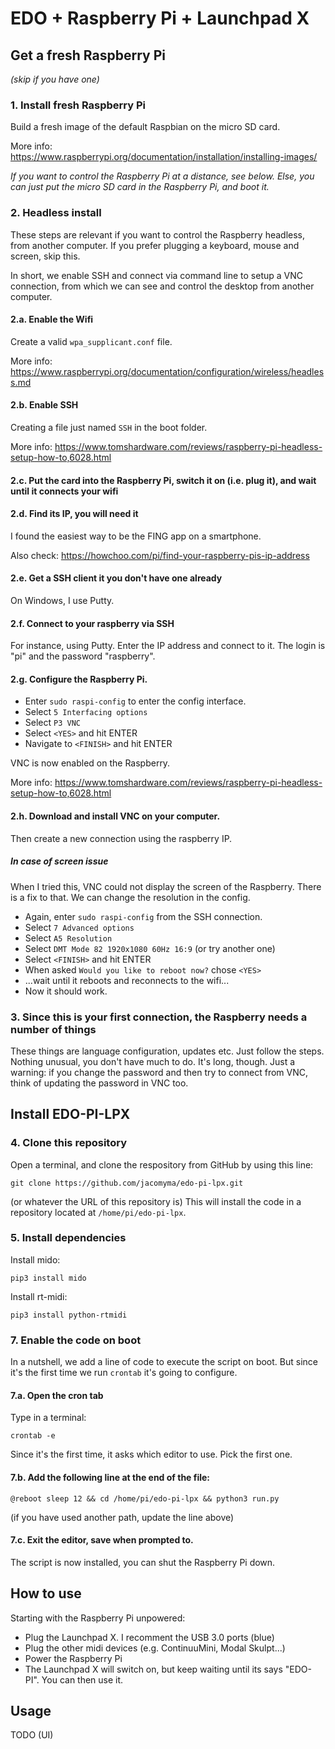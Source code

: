 # EDO + Raspberry Pi + Launchpad X

## Get a fresh Raspberry Pi

*(skip if you have one)*

### 1. Install fresh Raspberry Pi

Build a fresh image of the default Raspbian on the micro SD card.

More info: https://www.raspberrypi.org/documentation/installation/installing-images/

*If you want to control the Raspberry Pi at a distance, see below. Else, you can just put the micro SD card in the Raspberry Pi, and boot it.*

### 2. Headless install

These steps are relevant if you want to control the Raspberry headless, from another computer. If you prefer plugging a keyboard, mouse and screen, skip this.

In short, we enable SSH and connect via command line to setup a VNC connection, from which we can see and control the desktop from another computer.

#### 2.a. Enable the Wifi
Create a valid ```wpa_supplicant.conf``` file.

More info: https://www.raspberrypi.org/documentation/configuration/wireless/headless.md

#### 2.b. Enable SSH
Creating a file just named ```SSH``` in the boot folder.

More info: https://www.tomshardware.com/reviews/raspberry-pi-headless-setup-how-to,6028.html

#### 2.c. Put the card into the Raspberry Pi, switch it on (i.e. plug it), and wait until it connects your wifi

#### 2.d. Find its IP, you will need it

I found the easiest way to be the FING app on a smartphone.

Also check: https://howchoo.com/pi/find-your-raspberry-pis-ip-address

#### 2.e. Get a SSH client it you don't have one already

On Windows, I use Putty.

#### 2.f. Connect to your raspberry via SSH

For instance, using Putty. Enter the IP address and connect to it. The login is "pi" and the password "raspberry".

#### 2.g. Configure the Raspberry Pi.
* Enter ```sudo raspi-config``` to enter the config interface.
* Select ```5 Interfacing options```
* Select ```P3 VNC```
* Select ```<YES>``` and hit ENTER
* Navigate to ```<FINISH>``` and hit ENTER

VNC is now enabled on the Raspberry.

More info: https://www.tomshardware.com/reviews/raspberry-pi-headless-setup-how-to,6028.html

#### 2.h. Download and install VNC on your computer.

Then create a new connection using the raspberry IP.

##### In case of screen issue

When I tried this, VNC could not display the screen of the Raspberry. There is a fix to that. We can change the resolution in the config.
* Again, enter ```sudo raspi-config``` from the SSH connection.
* Select ```7 Advanced options```
* Select ```A5 Resolution```
* Select ```DMT Mode 82 1920x1080 60Hz 16:9``` (or try another one)
* Select ```<FINISH>``` and hit ENTER
* When asked ```Would you like to reboot now?``` chose ```<YES>```
* ...wait until it reboots and reconnects to the wifi...
* Now it should work.

### 3. Since this is your first connection, the Raspberry needs a number of things

These things are language configuration, updates etc.
Just follow the steps. Nothing unusual, you don't have much to do. It's long, though.
Just a warning: if you change the password and then try to connect from VNC, think of updating the password in VNC too.

## Install EDO-PI-LPX

### 4. Clone this repository

Open a terminal, and clone the respository from GitHub by using this line:
```
git clone https://github.com/jacomyma/edo-pi-lpx.git
```
(or whatever the URL of this repository is)
This will install the code in a repository located at ```/home/pi/edo-pi-lpx```.

### 5. Install dependencies
Install mido:
```
pip3 install mido
```

Install rt-midi:
```
pip3 install python-rtmidi
```

### 7. Enable the code on boot

In a nutshell, we add a line of code to execute the script on boot. But since it's the first time we run ```crontab``` it's going to configure.

#### 7.a. Open the cron tab
Type in a terminal:
```
crontab -e
```
Since it's the first time, it asks which editor to use. Pick the first one.

#### 7.b. Add the following line at the end of the file:
```
@reboot sleep 12 && cd /home/pi/edo-pi-lpx && python3 run.py
```

(if you have used another path, update the line above)

#### 7.c. Exit the editor, save when prompted to.

The script is now installed, you can shut the Raspberry Pi down.

## How to use
Starting with the Raspberry Pi unpowered:
* Plug the Launchpad X. I recomment the USB 3.0 ports (blue)
* Plug the other midi devices (e.g. ContinuuMini, Modal Skulpt...)
* Power the Raspberry Pi
* The Launchpad X will switch on, but keep waiting until its says "EDO-PI". You can then use it.

## Usage
TODO (UI)
